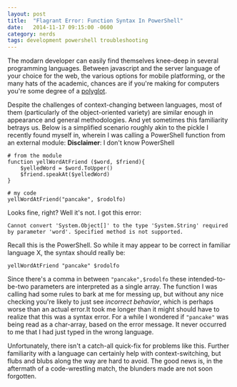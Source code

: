 ```yaml
---
layout: post
title:  "Flagrant Error: Function Syntax In PowerShell"
date:   2014-11-17 09:15:00 -0600
category: nerds
tags: development powershell troubleshooting
---
```


The modarn developer can easily find themselves knee-deep in several programming languages. Between javascript and the server language of your choice for the web, the various options for mobile platforming, or the many hats of the academic, chances are if you're making for computers you're some degree of a [polyglot](http://en.wikipedia.org/wiki/Polyglotism).
<!--more-->

Despite the challenges of context-changing between languages, most of them (particularly of the object-oriented variety) are similar enough in appearance and general methodologies. And yet sometimes this familiarity betrays us. Below is a simplified scenario roughly akin to the pickle I recently found myself in, wherein I was calling a PowerShell function from an external module:
**Disclaimer**: I don't know PowerShell

```
# from the module
function yellWordAtFriend ($word, $friend){
	$yelledWord = $word.ToUpper()
    $friend.speakAt($yelledWord)
}

# my code
yellWordAtFriend("pancake", $rodolfo)
```
Looks fine, right? Well it's not. I got this error:
```
Cannot convert 'System.Object[]' to the type 'System.String' required by parameter 'word'. Specified method is not supported.
```
Recall this is the PowerShell. So while it may appear to be correct in familiar language X, the syntax should really be:
```
yellWordAtFriend "pancake" $rodolfo
```
Since there's a comma in between `"pancake",$rodolfo` these intended-to-be-two parameters are interpreted as a single array. The function I was calling had some rules to bark at me for messing up, but without any nice checking you're likely to just see *incorrect behavior*, which is perhaps worse than an actual error.It took me longer than it might should have to realize that this was a syntax error. For a while I wondered if `"pancake"` was being read as a char-array, based on the error message. It never occurred to me that I had just typed in the wrong language.

Unfortunately, there isn't a catch-all quick-fix for problems like this. Further familiarity with a language can certainly help with context-switching, but flubs and blubs along the way are hard to avoid. The good news is, in the aftermath of a code-wrestling match, the blunders made are not soon forgotten.

